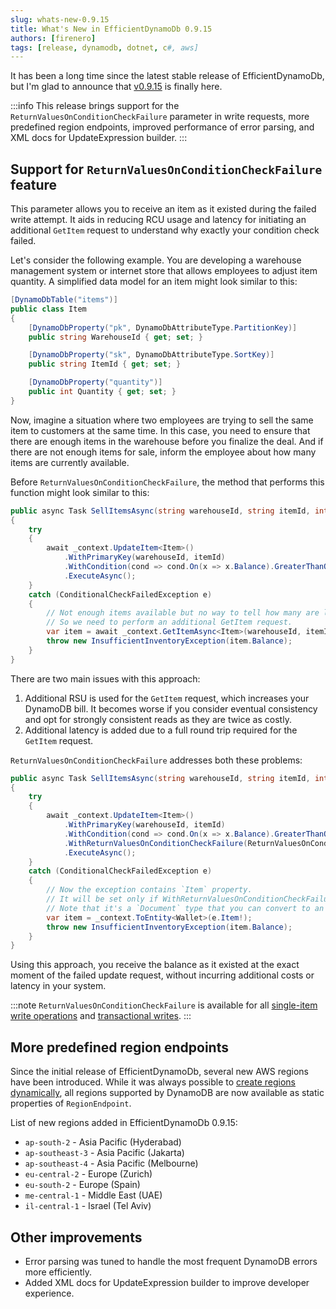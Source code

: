 ```yaml
---
slug: whats-new-0.9.15
title: What's New in EfficientDynamoDb 0.9.15
authors: [firenero]
tags: [release, dynamodb, dotnet, c#, aws]
---
```


It has been a long time since the latest stable release of EfficientDynamoDb, but I'm glad to announce that [v0.9.15](https://github.com/AllocZero/EfficientDynamoDb/releases/tag/effddb-v0.9.15) is finally here.

:::info
This release brings support for the `ReturnValuesOnConditionCheckFailure` parameter in write requests, more predefined region endpoints, improved performance of error parsing, and XML docs for UpdateExpression builder.
:::

## Support for `ReturnValuesOnConditionCheckFailure` feature

This parameter allows you to receive an item as it existed during the failed write attempt.
It aids in reducing RCU usage and latency for initiating an additional `GetItem` request to understand why exactly your condition check failed.

<!-- truncate -->

Let's consider the following example.
You are developing a warehouse management system or internet store that allows employees to adjust item quantity.
A simplified data model for an item might look similar to this:

```csharp
[DynamoDbTable("items")]
public class Item 
{
    [DynamoDbProperty("pk", DynamoDbAttributeType.PartitionKey)]
    public string WarehouseId { get; set; }

    [DynamoDbProperty("sk", DynamoDbAttributeType.SortKey)]
    public string ItemId { get; set; }

    [DynamoDbProperty("quantity")]
    public int Quantity { get; set; }
}
```

Now, imagine a situation where two employees are trying to sell the same item to customers at the same time.
In this case, you need to ensure that there are enough items in the warehouse before you finalize the deal.
And if there are not enough items for sale, inform the employee about how many items are currently available.

Before `ReturnValuesOnConditionCheckFailure`, the method that performs this function might look similar to this:

```csharp
public async Task SellItemsAsync(string warehouseId, string itemId, int quantity)
{
    try 
    {
        await _context.UpdateItem<Item>()
            .WithPrimaryKey(warehouseId, itemId)
            .WithCondition(cond => cond.On(x => x.Balance).GreaterThanOrEqualTo(10))
            .ExecuteAsync();
    }
    catch (ConditionalCheckFailedException e)
    {
        // Not enough items available but no way to tell how many are left.
        // So we need to perform an additional GetItem request.
        var item = await _context.GetItemAsync<Item>(warehouseId, itemId);
        throw new InsufficientInventoryException(item.Balance);
    }
}
```

There are two main issues with this approach:

1. Additional RSU is used for the `GetItem` request, which increases your DynamoDB bill.
It becomes worse if you consider eventual consistency and opt for strongly consistent reads as they are twice as costly.
2. Additional latency is added due to a full round trip required for the `GetItem` request.

`ReturnValuesOnConditionCheckFailure` addresses both these problems:

```csharp
public async Task SellItemsAsync(string warehouseId, string itemId, int quantity)
{
    try 
    {
        await _context.UpdateItem<Item>()
            .WithPrimaryKey(warehouseId, itemId)
            .WithCondition(cond => cond.On(x => x.Balance).GreaterThanOrEqualTo(10))
            .WithReturnValuesOnConditionCheckFailure(ReturnValuesOnConditionCheckFailure.AllOld)
            .ExecuteAsync();
    }
    catch (ConditionalCheckFailedException e)
    {
        // Now the exception contains `Item` property. 
        // It will be set only if WithReturnValuesOnConditionCheckFailure is set.
        // Note that it's a `Document` type that you can convert to an entity.
        var item = _context.ToEntity<Wallet>(e.Item!);
        throw new InsufficientInventoryException(item.Balance);
    }
}
```

Using this approach, you receive the balance as it existed at the exact moment of the failed update request, without incurring additional costs or latency in your system.

:::note
`ReturnValuesOnConditionCheckFailure` is available for all [single-item write operations](/docs/dev-guide/high-level/write) and [transactional writes](/docs/dev-guide/high-level/transact#transactwriteitems).
:::

## More predefined region endpoints

Since the initial release of EfficientDynamoDb, several new AWS regions have been introduced.
While it was always possible to [create regions dynamically](/docs/dev-guide/configuration/region-endpoint#create-regions-dynamically), all regions supported by DynamoDB are now available as static properties of `RegionEndpoint`.

List of new regions added in EfficientDynamoDb 0.9.15:

* `ap-south-2` - Asia Pacific (Hyderabad)
* `ap-southeast-3` - Asia Pacific (Jakarta)
* `ap-southeast-4` - Asia Pacific (Melbourne)
* `eu-central-2` - Europe (Zurich)
* `eu-south-2` - Europe (Spain)
* `me-central-1` - Middle East (UAE)
* `il-central-1` - Israel (Tel Aviv)

## Other improvements

* Error parsing was tuned to handle the most frequent DynamoDB errors more efficiently.
* Added XML docs for UpdateExpression builder to improve developer experience.
